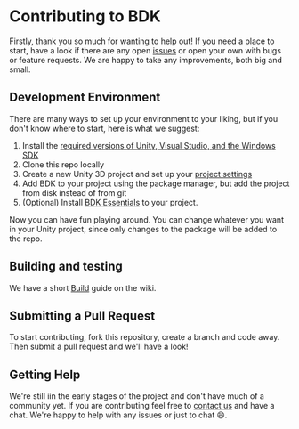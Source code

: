 # Contributing to BDK

Firstly, thank you so much for wanting to help out! If you need a place to start, have a look if there are any open [issues](https://github.com/bouvet/BouvetDevelopmentKit/issues) or open your own with bugs or feature requests. We are happy to take any improvements, both big and small.

## Development Environment

There are many ways to set up your environment to your liking, but if you don't know where to start, here is what we suggest:

1. Install the [required versions of Unity, Visual Studio, and the Windows SDK](https://github.com/bouvet/BouvetDevelopmentKit/tree/Martin-Readme-Design#supported-version)
2. Clone this repo locally
3. Create a new Unity 3D project and set up your [project settings](https://github.com/bouvet/BouvetDevelopmentKit/wiki/Getting-started#setup-project-settings)
4. Add BDK to your project using the package manager, but add the project from disk instead of from git
5. (Optional) Install [BDK Essentials](https://github.com/bouvet/BouvetDevelopmentKit/wiki/Essentials) to your project.

Now you can have fun playing around. You can change whatever you want in your Unity project, since only changes to the package will be added to the repo.

## Building and testing

We have a short [Build](https://github.com/bouvet/BouvetDevelopmentKit/wiki/Getting-started#building-for-the-hololens-2) guide on the wiki.

## Submitting a Pull Request

To start contributing, fork this repository, create a branch and code away. Then submit a pull request and we'll have a look!

## Getting Help

We're still iin the early stages of the project and don't have much of a community yet. If you are contributing feel free to [contact us](https://github.com/bouvet/BouvetDevelopmentKit/wiki/Contact-Us) and have a chat. We're happy to help with any issues or just to chat :smile:.

